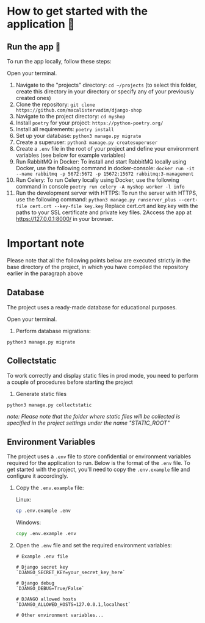 # How to get started with the application 📝


## Run the app 🚀

To run the app locally, follow these steps:

Open your terminal.
1. Navigate to the "projects" directory: `cd ~/projects` (to select this folder, create this directory in your directory or specify any of your previously created ones)
2. Clone the repository: `git clone https://github.com/macalistervadim/django-shop`
3. Navigate to the project directory: `cd myshop`
4. Install `poetry` for your project: `https://python-poetry.org/`
5. Install all requirements: `poetry install`
6. Set up your database: `python3 manage.py migrate`
7. Create a superuser: `python3 manage.py createsuperuser`
8. Create a `.env` file in the root of your project and define your environment variables (see below for example variables)
9. Run RabbitMQ in Docker:
To install and start RabbitMQ locally using Docker, use the following command in docker-console: `docker run -it --name rabbitmq -p 5672:5672 -p 15672:15672 rabbitmq:3-management`
10. Run Celery: To run Celery locally using Docker, use the following command in console `poetry run celery -A myshop worker -l info`
11. Run the development server with HTTPS: To run the server with HTTPS, use the following command:
`python3 manage.py runserver_plus --cert-file cert.crt --key-file key.key`
Replace cert.crt and key.key with the paths to your SSL certificate and private key files.
2Access the app at https://127.0.0.1:8000/ in your browser.

# Important note
Please note that all the following points below are executed strictly in the base directory of the project, in which you have compiled the repository earlier in the paragraph above

## Database
The project uses a ready-made database for educational purposes.

Open your terminal.
1. Perform database migrations:
```
python3 manage.py migrate
```

## Collectstatic

To work correctly and display static files in prod mode, you need to perform a couple of procedures before starting the project

1. Generate static files
```
python3 manage.py collectstatic
```

*note: Please note that the folder where static files will be collected is specified in the project settings under the name "STATIC_ROOT"*

## Environment Variables

The project uses a `.env` file to store confidential or environment variables required for the application to run. Below is the format of the `.env` file.
To get started with the project, you'll need to copy the `.env.example` file and configure it accordingly.

1. Copy the `.env.example` file:
   
   Linux:
   ```bash
   cp .env.example .env
   ```
   Windows:
   ```cmd
   copy .env.example .env
   ```

2. Open the `.env` file and set the required environment variables:
    ```plaintext
    # Example .env file

    # Django secret key
    `DJANGO_SECRET_KEY=your_secret_key_here`
    
    # Django debug
    `DJANGO_DEBUG=True/False`

    # DJANGO allowed hosts
    `DJANGO_ALLOWED_HOSTS=127.0.0.1,localhost`

    # Other environment variables...
    ```
